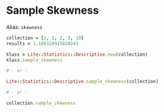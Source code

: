 # Sample Skewness

Alias: `skewness`

```ruby
collection = [1, 1, 2, 3, 10]
results = 1.188328915820243

klass = Lite::Statistics::Descriptive.new(collection)
klass.sample_skewness

# - or -

Lite::Statistics::Descriptive.sample_skewness(collection)

# - or -

collection.sample_skewness
```
